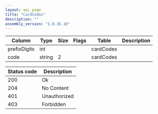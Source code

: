 ```yaml
---
layout: api_page
title: "CardCodes"
description: ""
assembly_version: "1.0.16.10"
---
```




| Column | Type | Size | Flags | Table | Description |
| ------ | ---- | ---- | ----- | ----- | ----------- |
| prefixDigits | int |  |  | cardCodes | 
| code | string | 2 |  | cardCodes | 

| Status code | Description |
| ----------- | ----------- |
| 200 | Ok |
| 204 | No Content |
| 401 | Unauthorized |
| 403 | Forbidden |


